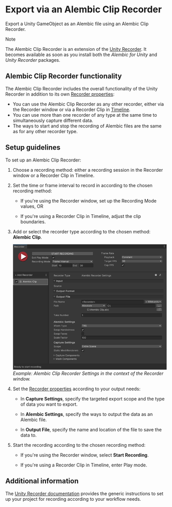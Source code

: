 # Export via an Alembic Clip Recorder

Export a Unity GameObject as an Alembic file using an Alembic Clip Recorder.

>[!NOTE]
>The Alembic Clip Recorder is an extension of the [Unity Recorder](https://docs.unity3d.com/Packages/com.unity.recorder@latest/index.html). It becomes available as soon as you install both the _Alembic for Unity_ and _Unity Recorder_ packages.

## Alembic Clip Recorder functionality

The Alembic Clip Recorder includes the overall functionality of the Unity Recorder in addition to its own [Recorder properties](ref_Recorder.md):

* You can use the Alembic Clip Recorder as any other recorder, either via the Recorder window or via a Recorder Clip in [Timeline](https://docs.unity3d.com/Packages/com.unity.timeline@latest/index.html).
* You can use more than one recorder of any type at the same time to simultaneously capture different data.
* The ways to start and stop the recording of Alembic files are the same as for any other recorder type.

## Setup guidelines

To set up an Alembic Clip Recorder:

1. Choose a recording method: either a recording session in the Recorder window or a Recorder Clip in Timeline.

2. Set the time or frame interval to record in according to the chosen recording method:

   * If you're using the Recorder window, set up the Recording Mode values, OR

   * If you're using a Recorder Clip in Timeline, adjust the clip boundaries.

2. Add or select the recorder type according to the chosen method: **Alembic Clip**.

   ![](images/alembic-recorder-window.png)<br />
   _Example: Alembic Clip Recorder Settings in the context of the Recorder window._

3. Set the [Recorder properties](ref_Recorder.md) according to your output needs:

   * In **Capture Settings**, specify the targeted export scope and the type of data you want to export.

   * In **Alembic Settings**, specify the ways to output the data as an Alembic file.

   * In **Output File**, specify the name and location of the file to save the data to.

4. Start the recording according to the chosen recording method:

   * If you're using the Recorder window, select **Start Recording**.

   * If you're using a Recorder Clip in Timeline, enter Play mode.

## Additional information

The [Unity Recorder documentation](https://docs.unity3d.com/Packages/com.unity.recorder@latest/index.html) provides the generic instructions to set up your project for recording according to your workflow needs.
